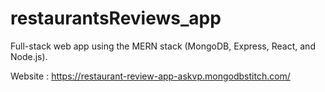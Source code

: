 # restaurantsReviews_app
Full-stack web app using the MERN stack (MongoDB, Express, React, and Node.js).

Website : https://restaurant-review-app-askvp.mongodbstitch.com/
